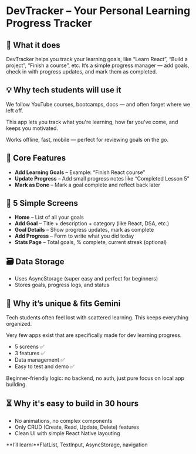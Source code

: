 # DevTracker – Your Personal Learning Progress Tracker

## 🧠 What it does
DevTracker helps you track your learning goals, like “Learn React”, “Build a project”, “Finish a course”, etc. It’s a simple progress manager — add goals, check in with progress updates, and mark them as completed.

## 💡 Why tech students will use it
We follow YouTube courses, bootcamps, docs — and often forget where we left off.

This app lets you track what you're learning, how far you've come, and keeps you motivated.

Works offline, fast, mobile — perfect for reviewing goals on the go.

## 🔧 Core Features
- **Add Learning Goals** – Example: “Finish React course”
- **Update Progress** – Add small progress notes like “Completed Lesson 5”
- **Mark as Done** – Mark a goal complete and reflect back later

## 📲 5 Simple Screens
- **Home** – List of all your goals
- **Add Goal** – Title + description + category (like React, DSA, etc.)
- **Goal Details** – Show progress updates, mark as complete
- **Add Progress** – Form to write what you did today
- **Stats Page** – Total goals, % complete, current streak (optional)

## 🗃️ Data Storage
- Uses AsyncStorage (super easy and perfect for beginners)
- Stores goals, progress logs, and status

## 🌟 Why it’s unique & fits Gemini
Tech students often feel lost with scattered learning. This keeps everything organized.

Very few apps exist that are specifically made for dev learning progress.

- 5 screens ✅
- 3 features ✅
- Data management ✅
- Easy to test and demo ✅

Beginner-friendly logic: no backend, no auth, just pure focus on local app building.

## ⏳ Why it's easy to build in 30 hours
- No animations, no complex components
- Only CRUD (Create, Read, Update, Delete) features
- Clean UI with simple React Native layouting

**I’ll learn:**FlatList, TextInput, AsyncStorage, navigation